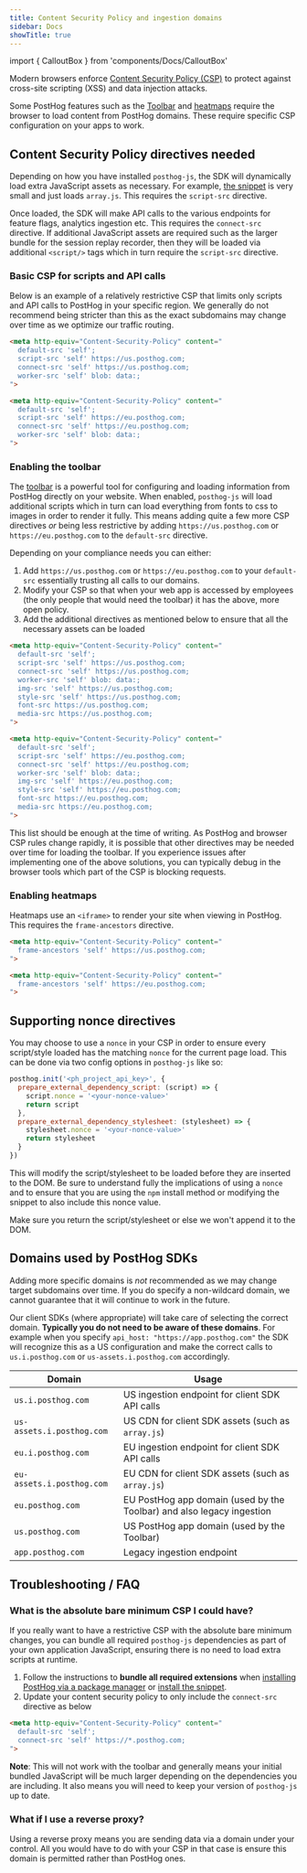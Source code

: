```yaml
---
title: Content Security Policy and ingestion domains
sidebar: Docs
showTitle: true
---
```


import { CalloutBox } from 'components/Docs/CalloutBox'

Modern browsers enforce [Content Security Policy (CSP)](https://developer.mozilla.org/en-US/docs/Web/HTTP/CSP) to protect against cross-site scripting (XSS) and data injection attacks. 

Some PostHog features such as the [Toolbar](/docs/toolbar) and [heatmaps](/docs/toolbar/heatmaps) require the browser to load content from PostHog domains. These require specific CSP configuration on your apps to work.

## Content Security Policy directives needed

Depending on how you have installed `posthog-js`, the SDK will dynamically load extra JavaScript assets as necessary. For example, [the snippet](/docs/getting-started/install?tab=snippet) is very small and just loads `array.js`. This requires the `script-src` directive.

Once loaded, the SDK will make API calls to the various endpoints for feature flags, analytics ingestion etc. This requires the `connect-src` directive. If additional JavaScript assets are required such as the larger bundle for the session replay recorder, then they will be loaded via additional `<script/>` tags which in turn require the `script-src` directive.

### Basic CSP for scripts and API calls

Below is an example of a relatively restrictive CSP that limits only scripts and API calls to PostHog in your specific region. We generally do not recommend being stricter than this as the exact subdomains may change over time as we optimize our traffic routing.

<MultiLanguage>

```html file=us.posthog.com
<meta http-equiv="Content-Security-Policy" content="
  default-src 'self'; 
  script-src 'self' https://us.posthog.com; 
  connect-src 'self' https://us.posthog.com;
  worker-src 'self' blob: data:;
">
```

```html file=eu.posthog.com
<meta http-equiv="Content-Security-Policy" content="
  default-src 'self'; 
  script-src 'self' https://eu.posthog.com; 
  connect-src 'self' https://eu.posthog.com;
  worker-src 'self' blob: data:;
">
```
</MultiLanguage>

### Enabling the toolbar

The [toolbar](/docs/toolbar) is a powerful tool for configuring and loading information from PostHog directly on your website. When enabled, `posthog-js` will load additional scripts which in turn can load everything from fonts to css to images in order to render it fully. This means adding quite a few more CSP directives _or_ being less restrictive by adding `https://us.posthog.com` or `https://eu.posthog.com` to the `default-src` directive.

Depending on your compliance needs you can either:
1. Add `https://us.posthog.com` or `https://eu.posthog.com` to your `default-src` essentially trusting all calls to our domains.
2. Modify your CSP so that when your web app is accessed by employees (the only people that would need the toolbar) it has the above, more open policy.
3. Add the additional directives as mentioned below to ensure that all the necessary assets can be loaded

<MultiLanguage>

```html file=us.posthog.com
<meta http-equiv="Content-Security-Policy" content="
  default-src 'self'; 
  script-src 'self' https://us.posthog.com; 
  connect-src 'self' https://us.posthog.com;
  worker-src 'self' blob: data:;
  img-src 'self' https://us.posthog.com; 
  style-src 'self' https://us.posthog.com; 
  font-src https://us.posthog.com;
  media-src https://us.posthog.com;
">
```

```html file=eu.posthog.com
<meta http-equiv="Content-Security-Policy" content="
  default-src 'self'; 
  script-src 'self' https://eu.posthog.com; 
  connect-src 'self' https://eu.posthog.com;
  worker-src 'self' blob: data:;
  img-src 'self' https://eu.posthog.com; 
  style-src 'self' https://eu.posthog.com; 
  font-src https://eu.posthog.com;
  media-src https://eu.posthog.com;
">
```

</MultiLanguage>

<CalloutBox icon="IconInfo" title="Note" type="fyi">

This list should be enough at the time of writing. As PostHog and browser CSP rules change rapidly, it is possible that other directives may be needed over time for loading the toolbar. If you experience issues after implementing one of the above solutions, you can typically debug in the browser tools which part of the CSP is blocking requests.

</CalloutBox>

### Enabling heatmaps

Heatmaps use an `<iframe>` to render your site when viewing in PostHog. This requires the `frame-ancestors` directive.

<MultiLanguage>

```html file=us.posthog.com
<meta http-equiv="Content-Security-Policy" content="
  frame-ancestors 'self' https://us.posthog.com;
">
```

```html file=eu.posthog.com
<meta http-equiv="Content-Security-Policy" content="
  frame-ancestors 'self' https://eu.posthog.com;
">
```

</MultiLanguage>

## Supporting nonce directives

You may choose to use a `nonce` in your CSP in order to ensure every script/style loaded has the matching `nonce` for the current page load. This can be done via two config options in `posthog-js` like so:

```js
posthog.init('<ph_project_api_key>', {
  prepare_external_dependency_script: (script) => {
    script.nonce = '<your-nonce-value>'
    return script
  },
  prepare_external_dependency_stylesheet: (stylesheet) => {
    stylesheet.nonce = '<your-nonce-value>'
    return stylesheet
  }
})
```

This will modify the script/stylesheet to be loaded before they are inserted to the DOM. Be sure to understand fully the implications of using a `nonce` and to ensure that you are using the `npm` install method or modifying the snippet to also include this nonce value.

Make sure you return the script/stylesheet or else we won't append it to the DOM.

## Domains used by PostHog SDKs

<CalloutBox icon="IconWarning" title="Specific domains" type="warning">

Adding more specific domains is _not_ recommended as we may change target subdomains over time. If you do specify a non-wildcard domain, we cannot guarantee that it will continue to work in the future.

</CalloutBox>

Our client SDKs (where appropriate) will take care of selecting the correct domain. **Typically you do not need to be aware of these domains**. For example when you specify `api_host: "https://app.posthog.com"` the SDK will recognize this as a US configuration and make the correct calls to `us.i.posthog.com` or `us-assets.i.posthog.com` accordingly.

|Domain|Usage|
|----|----|
| `us.i.posthog.com` | US ingestion endpoint for client SDK API calls |
| `us-assets.i.posthog.com` | US CDN for client SDK assets (such as `array.js`) |
| `eu.i.posthog.com` | EU ingestion endpoint for client SDK API calls |
| `eu-assets.i.posthog.com` | EU CDN for client SDK assets (such as `array.js`) |
| `eu.posthog.com` | EU PostHog app domain (used by the Toolbar) and also legacy ingestion  |
| `us.posthog.com` | US PostHog app domain (used by the Toolbar) |
| `app.posthog.com` | Legacy ingestion endpoint |


## Troubleshooting / FAQ

### What is the absolute bare minimum CSP I could have?

If you really want to have a restrictive CSP with the absolute bare minimum changes, you can bundle all required `posthog-js` dependencies as part of your own application JavaScript, ensuring there is no need to load extra scripts at runtime.

1. Follow the instructions to **bundle all required extensions** when [installing PostHog via a package manager](/docs/libraries/js#option-2-install-via-package-manager) or [install the snippet](/docs/libraries/js#option-1-install-via-snippet).
2. Update your content security policy to only include the `connect-src` directive as below

```html
<meta http-equiv="Content-Security-Policy" content="
  default-src 'self'; 
  connect-src 'self' https://*.posthog.com;
">
```

**Note**: This will not work with the toolbar and generally means your initial bundled JavaScript will be much larger depending on the dependencies you are including. It also means you will need to keep your version of `posthog-js` up to date. 

### What if I use a reverse proxy?

Using a reverse proxy means you are sending data via a domain under your control. All you would have to do with your CSP in that case is ensure this domain is permitted rather than PostHog ones. 
